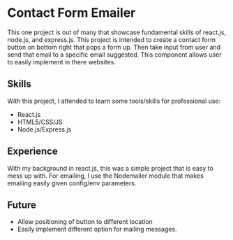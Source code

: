 # Contact Form Emailer
This one project is out of many that showcase fundamental skills of react.js, node.js, and express.js. This project is intended to create a contact form button on bottom right that pops a form up. Then take input from user and send that email to a specific email suggested. This component allows user to easily implement in there websites.

## Skills

With this project, I attended to learn some tools/skills for professional use:

* React.js
* HTML5/CSS/JS
* Node.js/Express.js

## Experience

With my background in react.js, this was a simple project that is easy to mess up with. For emailing, I use the Nodemailer module that makes emailing easily given config/env parameters.

## Future
* Allow positioning of button to different location
* Easily implement different option for mailing messages.
